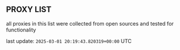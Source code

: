 ## PROXY LIST

all proxies in this list were collected from open sources and tested for functionality

last update: `2025-03-01 20:19:43.820319+00:00` UTC